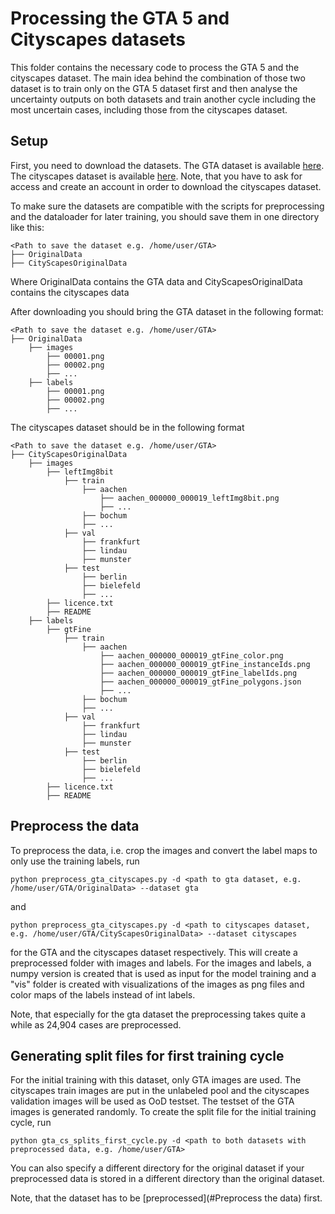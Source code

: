 # Processing the GTA 5 and Cityscapes datasets

This folder contains the necessary code to process the GTA 5 and the cityscapes dataset. The main idea behind the combination
of those two dataset is to train only on the GTA 5 dataset first and then analyse the uncertainty outputs on both 
datasets and train another cycle including the most uncertain cases, including those from the cityscapes dataset.

## Setup

First, you need to download the datasets. The GTA dataset is available 
[here](https://download.visinf.tu-darmstadt.de/data/from_games/). 
The cityscapes dataset is available [here](https://www.cityscapes-dataset.com). 
Note, that you have to ask for access and create an account in order to download the cityscapes dataset.

To make sure the datasets are compatible with the scripts for preprocessing and the dataloader for later training, 
you should save them in one directory like this:

    <Path to save the dataset e.g. /home/user/GTA>
    ├── OriginalData
    ├── CityScapesOriginalData

Where OriginalData contains the GTA data and CityScapesOriginalData contains the cityscapes data

After downloading you should bring the GTA dataset in the following format:

    <Path to save the dataset e.g. /home/user/GTA>
    ├── OriginalData
        ├── images
            ├── 00001.png
            ├── 00002.png
            ├── ...
        ├── labels
            ├── 00001.png
            ├── 00002.png
            ├── ...

The cityscapes dataset should be in the following format

    <Path to save the dataset e.g. /home/user/GTA>
    ├── CityScapesOriginalData
        ├── images
            ├── leftImg8bit
                ├── train
                    ├── aachen
                        ├── aachen_000000_000019_leftImg8bit.png
                        ├── ...
                    ├── bochum
                    ├── ...
                ├── val
                    ├── frankfurt
                    ├── lindau
                    ├── munster
                ├── test
                    ├── berlin
                    ├── bielefeld
                    ├── ...
            ├── licence.txt
            ├── README
        ├── labels
            ├── gtFine
                ├── train
                    ├── aachen
                        ├── aachen_000000_000019_gtFine_color.png
                        ├── aachen_000000_000019_gtFine_instanceIds.png
                        ├── aachen_000000_000019_gtFine_labelIds.png
                        ├── aachen_000000_000019_gtFine_polygons.json
                        ├── ...
                    ├── bochum
                    ├── ...
                ├── val
                    ├── frankfurt
                    ├── lindau
                    ├── munster
                ├── test
                    ├── berlin
                    ├── bielefeld
                    ├── ...
            ├── licence.txt
            ├── README

## Preprocess the data

To preprocess the data, i.e. crop the images and convert the label maps to only use the training labels, run

```
python preprocess_gta_cityscapes.py -d <path to gta dataset, e.g. /home/user/GTA/OriginalData> --dataset gta
```

and 

```
python preprocess_gta_cityscapes.py -d <path to cityscapes dataset, e.g. /home/user/GTA/CityScapesOriginalData> --dataset cityscapes
```

for the GTA and the cityscapes dataset respectively. This will create a preprocessed folder with images and labels.
For the images and labels, a numpy version is created that is used as input for the model training and a "vis" folder
is created with visualizations of the images as png files and color maps of the labels instead of int labels.

Note, that especially for the gta dataset the preprocessing takes quite a while as 24,904 cases are preprocessed.

## Generating split files for first training cycle

For the initial training with this dataset, only GTA images are used. The cityscapes train images are put in the 
unlabeled pool and the cityscapes validation images will be used as OoD testset. The testset of the GTA images is 
generated randomly. To create the split file for the initial training cycle, run

```
python gta_cs_splits_first_cycle.py -d <path to both datasets with preprocessed data, e.g. /home/user/GTA>
```

You can also specify a different directory for the original dataset if your preprocessed data is stored in a different
directory than the original dataset.

Note, that the dataset has to be [preprocessed](#Preprocess the data) first.


